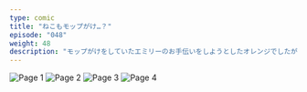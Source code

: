 ```yaml
---
type: comic
title: "ねこもモップがけ…？"
episode: "048"
weight: 48
description: "モップがけをしていたエミリーのお手伝いをしようとしたオレンジでしたが、すべって転びました… 😭"
---
```


![Page 1](name-1.jpg)
![Page 2](name-2.jpg)
![Page 3](name-3.jpg)
![Page 4](name-4.jpg)
